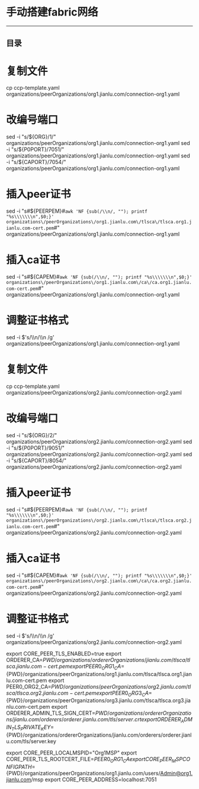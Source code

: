 <a id = "top"></a>

# 手动搭建fabric网络

----

## 目录
[comment]: <> (https://zhuanlan.zhihu.com/p/613633111?utm_id=0)

# 复制文件
cp ccp-template.yaml organizations/peerOrganizations/org1.jianlu.com/connection-org1.yaml
# 改编号端口
sed -i "s/\${ORG}/1/" organizations/peerOrganizations/org1.jianlu.com/connection-org1.yaml
sed -i "s/\${P0PORT}/7051/" organizations/peerOrganizations/org1.jianlu.com/connection-org1.yaml
sed -i "s/\${CAPORT}/7054/" organizations/peerOrganizations/org1.jianlu.com/connection-org1.yaml
# 插入peer证书
sed -i "s#\${PEERPEM}#`awk 'NF {sub(/\\n/, ""); printf "%s\\\\\\\n",$0;}' organizations\/peerOrganizations\/org1.jianlu.com\/tlsca\/tlsca.org1.jianlu.com-cert.pem`#" organizations/peerOrganizations/org1.jianlu.com/connection-org1.yaml
# 插入ca证书
sed -i "s#\${CAPEM}#`awk 'NF {sub(/\\n/, ""); printf "%s\\\\\\\n",$0;}' organizations\/peerOrganizations\/org1.jianlu.com\/ca\/ca.org1.jianlu.com-cert.pem`#" organizations/peerOrganizations/org1.jianlu.com/connection-org1.yaml
# 调整证书格式
sed -i $'s/\\\\n/\\\n          /g' organizations/peerOrganizations/org1.jianlu.com/connection-org1.yaml


# 复制文件
cp ccp-template.yaml organizations/peerOrganizations/org2.jianlu.com/connection-org2.yaml
# 改编号端口
sed -i "s/\${ORG}/2/" organizations/peerOrganizations/org2.jianlu.com/connection-org2.yaml
sed -i "s/\${P0PORT}/9051/" organizations/peerOrganizations/org2.jianlu.com/connection-org2.yaml
sed -i "s/\${CAPORT}/8054/" organizations/peerOrganizations/org2.jianlu.com/connection-org2.yaml
# 插入peer证书
sed -i "s#\${PEERPEM}#`awk 'NF {sub(/\\n/, ""); printf "%s\\\\\\\n",$0;}' organizations\/peerOrganizations\/org2.jianlu.com\/tlsca\/tlsca.org2.jianlu.com-cert.pem`#" organizations/peerOrganizations/org2.jianlu.com/connection-org2.yaml
# 插入ca证书
sed -i "s#\${CAPEM}#`awk 'NF {sub(/\\n/, ""); printf "%s\\\\\\\n",$0;}' organizations\/peerOrganizations\/org2.jianlu.com\/ca\/ca.org2.jianlu.com-cert.pem`#" organizations/peerOrganizations/org2.jianlu.com/connection-org2.yaml
# 调整证书格式
sed -i $'s/\\\\n/\\\n          /g' organizations/peerOrganizations/org2.jianlu.com/connection-org2.yaml



export CORE_PEER_TLS_ENABLED=true
export ORDERER_CA=${PWD}/organizations/ordererOrganizations/jianlu.com/tlsca/tlsca.jianlu.com-cert.pem
export PEER0_ORG1_CA=${PWD}/organizations/peerOrganizations/org1.jianlu.com/tlsca/tlsca.org1.jianlu.com-cert.pem
export PEER0_ORG2_CA=${PWD}/organizations/peerOrganizations/org2.jianlu.com/tlsca/tlsca.org2.jianlu.com-cert.pem
export PEER0_ORG3_CA=${PWD}/organizations/peerOrganizations/org3.jianlu.com/tlsca/tlsca.org3.jianlu.com-cert.pem
export ORDERER_ADMIN_TLS_SIGN_CERT=${PWD}/organizations/ordererOrganizations/jianlu.com/orderers/orderer.jianlu.com/tls/server.crt
export ORDERER_ADMIN_TLS_PRIVATE_KEY=${PWD}/organizations/ordererOrganizations/jianlu.com/orderers/orderer.jianlu.com/tls/server.key

export CORE_PEER_LOCALMSPID="Org1MSP"
export CORE_PEER_TLS_ROOTCERT_FILE=$PEER0_ORG1_CA
export CORE_PEER_MSPCONFIGPATH=${PWD}/organizations/peerOrganizations/org1.jianlu.com/users/Admin@org1.jianlu.com/msp
export CORE_PEER_ADDRESS=localhost:7051


[comment]: <> (https://blog.csdn.net/humingwei11?type=blog)

